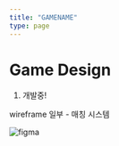 ```yaml
---
title: "GAMENAME"
type: page
---
```



# Game Design

1. 개발중!

  wireframe 일부 - 매칭 시스템
  
  ![figma](/image/figma.png)
